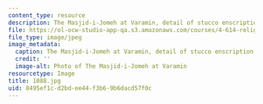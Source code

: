 ```yaml
---
content_type: resource
description: The Masjid-i-Jomeh at Varamin, detail of stucco enscription.
file: https://ol-ocw-studio-app-qa.s3.amazonaws.com/courses/4-614-religious-architecture-and-islamic-cultures-fall-2002/8495ef1cd2bdee44f3b69b6dacd57f0c_1088.jpg
file_type: image/jpeg
image_metadata:
  caption: The Masjid-i-Jomeh at Varamin, detail of stucco enscription.
  credit: ''
  image-alt: Photo of The Masjid-i-Jomeh at Varamin
resourcetype: Image
title: 1088.jpg
uid: 8495ef1c-d2bd-ee44-f3b6-9b6dacd57f0c
---
```

